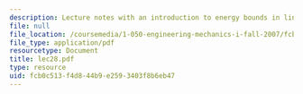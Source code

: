 ```yaml
---
description: Lecture notes with an introduction to energy bounds in linear elasticity.
file: null
file_location: /coursemedia/1-050-engineering-mechanics-i-fall-2007/fcb0c513f4d844b9e2593403f8b6eb47_lec28.pdf
file_type: application/pdf
resourcetype: Document
title: lec28.pdf
type: resource
uid: fcb0c513-f4d8-44b9-e259-3403f8b6eb47
---
```

